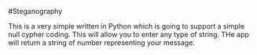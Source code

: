 #Steganography

This is a very simple written in Python which is going to support a simple null cypher coding. This will allow you to enter any type of string. THe app will return a string of number representing your message.

